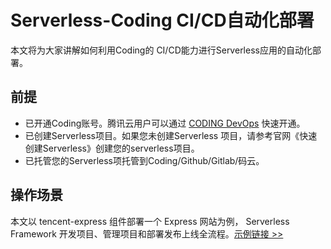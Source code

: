 #  Serverless-Coding CI/CD自动化部署 

本文将为大家讲解如何利用Coding的 CI/CD能力进行Serverless应用的自动化部署。

## 前提

- 已开通Coding账号。腾讯云用户可以通过 [CODING DevOps](https://console.cloud.tencent.com/coding) 快速开通。
- 已创建Serverless项目。如果您未创建Serverless 项目，请参考官网《快速创建Serverless》创建您的serverless项目。
- 已托管您的Serverless项托管到Coding/Github/Gitlab/码云。

## 操作场景

本文以 tencent-express 组件部署一个 Express 网站为例， Serverless Framework 开发项目、管理项目和部署发布上线全流程。[示例链接 >>](https://github.com/June1991/serverless-express)

